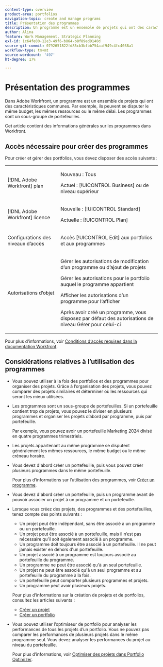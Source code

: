 ```yaml
---
content-type: overview
product-area: portfolios
navigation-topic: create and manage programs
title: Présentation des programmes
description: Un programme est un ensemble de projets qui ont des caractéristiques unificatrices. Ces projets sont généralement en concurrence pour les mêmes ressources, le même budget ou le même créneau horaire. Les programmes sont un sous-groupe de portefeuilles. Vous pouvez associer des projets à des programmes avant de les ajouter à un portefeuille.
author: Alina
feature: Work Management, Strategic Planning
exl-id: 1c64fe00-12e3-49f6-b864-b8f89ed9140d
source-git-commit: 0792651822fd85cb3bfbb754aaf949c4fc4038a1
workflow-type: tm+mt
source-wordcount: '497'
ht-degree: 17%

---
```


# Présentation des programmes

<!-- Audited: 09/2024 -->

Dans Adobe Workfront, un programme est un ensemble de projets qui ont des caractéristiques communes. Par exemple, ils peuvent se disputer le même budget, les mêmes ressources ou le même délai. Les programmes sont un sous-groupe de portefeuilles.

Cet article contient des informations générales sur les programmes dans Workfront.

## Accès nécessaire pour créer des programmes

<!--leave the table uncollapsed as this article is about access-->

Pour créer et gérer des portfolios, vous devez disposer des accès suivants :

<table style="table-layout:auto"> 
 <col> 
 <col> 
 <tbody> 
  <tr> 
   <td role="rowheader">[!DNL Adobe Workfront] plan</td> 
   <td> <p>Nouveau : Tous</p>
   <p>Actuel : [!UICONTROL Business] ou de niveau supérieur</p> </td> 
  </tr> 
  <tr> 
   <td role="rowheader">[!DNL Adobe Workfront] licence</td> 
   <td> <p>Nouvelle : [!UICONTROL Standard]</p>
   <p>Actuelle : [!UICONTROL Plan] </p> </td> 
  </tr> 
  <tr> 
   <td role="rowheader">Configurations des niveaux d’accès</td> 
   <td> <p>Accès [!UICONTROL Edit] aux portfolios et aux programmes</p>  </td> 
  </tr> 
  <tr> 
   <td role="rowheader">Autorisations d’objet</td> 
   <td> <p>Gérer les autorisations de modification d’un programme ou d’ajout de projets</p>
   <p>Gérer les autorisations pour le portfolio auquel le programme appartient </p>
   <p>Afficher les autorisations d’un programme pour l’afficher</p>
   <p>Après avoir créé un programme, vous disposez par défaut des autorisations de niveau Gérer pour celui-ci</p> 
    </td> 
  </tr> 
 </tbody> 
</table>

Pour plus d’informations, voir [Conditions d’accès requises dans la documentation Workfront](/help/quicksilver/administration-and-setup/add-users/access-levels-and-object-permissions/access-level-requirements-in-documentation.md).


## Considérations relatives à l’utilisation des programmes

* Vous pouvez utiliser à la fois des portfolios et des programmes pour organiser des projets. Grâce à l’organisation des projets, vous pouvez comparer des projets similaires et déterminer où les ressources qui seront les mieux utilisées.

* Les programmes sont un sous-groupe de portefeuilles. Si un portefeuille contient trop de projets, vous pouvez le diviser en plusieurs programmes et organiser les projets d’abord par programme, puis par portefeuille.

  Par exemple, vous pouvez avoir un portefeuille Marketing 2024 divisé en quatre programmes trimestriels.

* Les projets appartenant au même programme se disputent généralement les mêmes ressources, le même budget ou le même créneau horaire.

* Vous devez d&#39;abord créer un portefeuille, puis vous pouvez créer plusieurs programmes dans le même portefeuille.

  Pour plus d’informations sur l’utilisation des programmes, voir [Créer un programme](../../../manage-work/portfolios/create-and-manage-programs/create-program.md).

* Vous devez d&#39;abord créer un portefeuille, puis un programme avant de pouvoir associer un projet à un programme et un portefeuille.

* Lorsque vous créez des projets, des programmes et des portefeuilles, tenez compte des points suivants :

   * Un projet peut être indépendant, sans être associé à un programme ou un portefeuille.
   * Un projet peut être associé à un portefeuille, mais il n’est pas nécessaire qu’il soit également associé à un programme.
   * Un programme doit toujours être associé à un portefeuille. Il ne peut jamais exister en dehors d&#39;un portefeuille.
   * Un projet associé à un programme est toujours associé au portefeuille du programme.
   * Un programme ne peut être associé qu&#39;à un seul portefeuille.
   * Un projet ne peut être associé qu&#39;à un seul programme et au portefeuille du programme à la fois.
   * Un portefeuille peut comporter plusieurs programmes et projets.
   * Un programme peut avoir plusieurs projets.

  Pour plus d’informations sur la création de projets et de portfolios, consultez les articles suivants :
   * [Créer un projet](/help/quicksilver/manage-work/projects/create-projects/create-project.md)
   * [Créer un portfolio](/help/quicksilver/manage-work/portfolios/create-and-manage-portfolios/create-portfolios.md)


* Vous pouvez utiliser l’optimiseur de portfolio pour analyser les performances de tous les projets d’un portfolio. Vous ne pouvez pas comparer les performances de plusieurs projets dans le même programme seul. Vous devez analyser les performances du projet au niveau du portefeuille.

  Pour plus d’informations, voir [Optimiser des projets dans Portfolio Optimizer](/help/quicksilver/manage-work/portfolios/portfolio-optimizer/optimize-projects-in-portfolio-optimizer.md).
